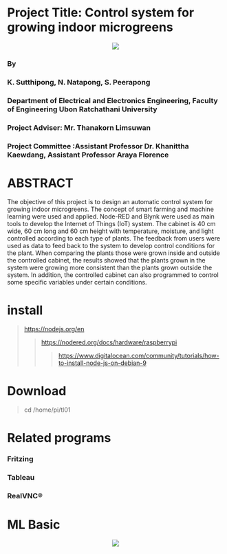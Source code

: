 # Project Title: Control system for growing indoor microgreens 
<p align="center"><img src="https://raw.githubusercontent.com/natnaov8/Control-system-for-growing-microgreens-indoor-by-Node-RED/master/ML%20basic.jpg"></p>

### By 
### K. Sutthipong, N. Natapong, S. Peerapong   	
### Department of Electrical and Electronics Engineering, Faculty of Engineering Ubon Ratchathani University
### Project Adviser: Mr. Thanakorn Limsuwan
### Project Committee :Assistant Professor Dr. Khanittha Kaewdang, Assistant Professor Araya Florence 
# ABSTRACT 
  The objective of this project is to design an automatic control system for growing indoor microgreens. The concept of smart farming and machine learning were used and applied. Node-RED and Blynk were used as main tools to develop the Internet of Things (IoT) system. The cabinet is 40 cm wide, 60 cm long and 60 cm height with temperature, moisture, and light controlled according to each type of plants. The feedback from users were used as data to feed back to the system to develop control conditions for the plant. When comparing the plants those were grown inside and outside the controlled cabinet, the results showed that the plants grown in the system were growing more consistent than the plants grown outside the system. In addition, the controlled cabinet can also programmed to control some specific variables under certain conditions.

# install
>https://nodejs.org/en
>>https://nodered.org/docs/hardware/raspberrypi
>>>https://www.digitalocean.com/community/tutorials/how-to-install-node-js-on-debian-9

# Download
>cd /home/pi/tl01

# Related programs
### Fritzing
### Tableau
### RealVNC®

# ML Basic
<p align="center"><img src="https://raw.githubusercontent.com/natnaov8/Control-system-for-growing-microgreens-indoor-by-Node-RED/master/Sys%20all.png"></p>
